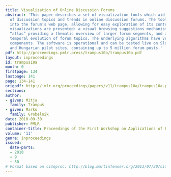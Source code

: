 ```yaml
---
title: Visualization of Online Discussion Forums
abstract: 'This paper describes a set of visualization tools which aid the understanding
  of discussion topics and trends in online discussion forums. The tools integrate
  into the forum’s web page, allowing for easy exploration of its contents. Three
  visualizations are presented: a visual browsing suggestions mechanism, a semantic
  “atlas” providing a thematic overview of larger forum segments, and a timeline displaying
  temporal evolution of forum topics. The underlying algorithms have very few language-dependent
  components. The software is operational and can be tested live on Slovene, Slovak
  and Hungarian pilot sites, containing up to 5 million forum posts.'
pdf: http://proceedings.pmlr.press/trampus10a/trampus10a.pdf
layout: inproceedings
id: trampus10a
month: 0
firstpage: 134
lastpage: 141
page: 134-141
origpdf: http://jmlr.org/proceedings/papers/v11/trampus10a/trampus10a.pdf
sections: 
author:
- given: Mitja
  family: Trampuš
- given: Marko
  family: Grobelnik
date: 2010-09-30
publisher: PMLR
container-title: Proceedings of the First Workshop on Applications of Pattern Analysis
volume: '11'
genre: inproceedings
issued:
  date-parts:
  - 2010
  - 9
  - 30
# Format based on citeproc: http://blog.martinfenner.org/2013/07/30/citeproc-yaml-for-bibliographies/
---
```

